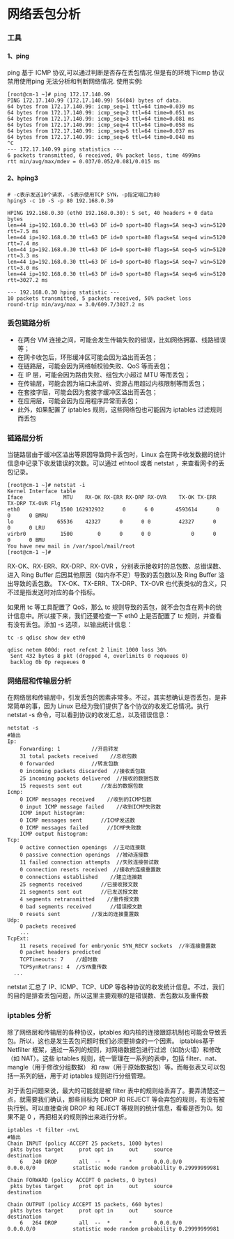 # 网络丢包分析

### 工具
#### 1、ping 
ping 基于 ICMP 协议,可以通过判断是否存在丢包情况.但是有的环境下icmp 协议禁用使用ping 无法分析和判断网络情况.
使用实例:
```
[root@cm-1 ~]# ping 172.17.140.99
PING 172.17.140.99 (172.17.140.99) 56(84) bytes of data.
64 bytes from 172.17.140.99: icmp_seq=1 ttl=64 time=0.039 ms
64 bytes from 172.17.140.99: icmp_seq=2 ttl=64 time=0.051 ms
64 bytes from 172.17.140.99: icmp_seq=3 ttl=64 time=0.081 ms
64 bytes from 172.17.140.99: icmp_seq=4 ttl=64 time=0.058 ms
64 bytes from 172.17.140.99: icmp_seq=5 ttl=64 time=0.037 ms
64 bytes from 172.17.140.99: icmp_seq=6 ttl=64 time=0.048 ms
^C
--- 172.17.140.99 ping statistics ---
6 packets transmitted, 6 received, 0% packet loss, time 4999ms
rtt min/avg/max/mdev = 0.037/0.052/0.081/0.015 ms
```

#### 2、hping3
```
# -c表示发送10个请求，-S表示使用TCP SYN，-p指定端口为80
hping3 -c 10 -S -p 80 192.168.0.30
 
HPING 192.168.0.30 (eth0 192.168.0.30): S set, 40 headers + 0 data bytes
len=44 ip=192.168.0.30 ttl=63 DF id=0 sport=80 flags=SA seq=3 win=5120 rtt=7.5 ms
len=44 ip=192.168.0.30 ttl=63 DF id=0 sport=80 flags=SA seq=4 win=5120 rtt=7.4 ms
len=44 ip=192.168.0.30 ttl=63 DF id=0 sport=80 flags=SA seq=5 win=5120 rtt=3.3 ms
len=44 ip=192.168.0.30 ttl=63 DF id=0 sport=80 flags=SA seq=7 win=5120 rtt=3.0 ms
len=44 ip=192.168.0.30 ttl=63 DF id=0 sport=80 flags=SA seq=6 win=5120 rtt=3027.2 ms
 
--- 192.168.0.30 hping statistic ---
10 packets transmitted, 5 packets received, 50% packet loss
round-trip min/avg/max = 3.0/609.7/3027.2 ms
```

### 丢包链路分析
+ 在两台 VM 连接之间，可能会发生传输失败的错误，比如网络拥塞、线路错误等；
+ 在网卡收包后，环形缓冲区可能会因为溢出而丢包；
+ 在链路层，可能会因为网络帧校验失败、QoS 等而丢包；
+ 在 IP 层，可能会因为路由失败、组包大小超过 MTU 等而丢包；
+ 在传输层，可能会因为端口未监听、资源占用超过内核限制等而丢包；
+ 在套接字层，可能会因为套接字缓冲区溢出而丢包；
+ 在应用层，可能会因为应用程序异常而丢包；
+ 此外，如果配置了 iptables 规则，这些网络包也可能因为 iptables 过滤规则而丢包


### 链路层分析
当链路层由于缓冲区溢出等原因导致网卡丢包时，Linux 会在网卡收发数据的统计信息中记录下收发错误的次数。可以通过 ethtool 或者 netstat ，来查看网卡的丢包记录。

```
[root@cm-1 ~]# netstat -i
Kernel Interface table
Iface             MTU    RX-OK RX-ERR RX-DRP RX-OVR    TX-OK TX-ERR TX-DRP TX-OVR Flg
eth0             1500 162932932      0      6 0       4593614      0      0      0 BMRU
lo              65536    42327      0      0 0         42327      0      0      0 LRU
virbr0           1500        0      0      0 0             0      0      0      0 BMU
You have new mail in /var/spool/mail/root
[root@cm-1 ~]# 
```

RX-OK、RX-ERR、RX-DRP、RX-OVR ，分别表示接收时的总包数、总错误数、进入 Ring Buffer 后因其他原因（如内存不足）导致的丢包数以及 Ring Buffer 溢出导致的丢包数。
TX-OK、TX-ERR、TX-DRP、TX-OVR 也代表类似的含义，只不过是指发送时对应的各个指标。


如果用 tc 等工具配置了 QoS，那么 tc 规则导致的丢包，就不会包含在网卡的统计信息中。所以接下来，我们还要检查一下 eth0 上是否配置了 tc 规则，并查看有没有丢包。添加 -s 选项，以输出统计信息：
```
tc -s qdisc show dev eth0
 
qdisc netem 800d: root refcnt 2 limit 1000 loss 30%
 Sent 432 bytes 8 pkt (dropped 4, overlimits 0 requeues 0)
 backlog 0b 0p requeues 0
```

### 网络层和传输层分析
在网络层和传输层中，引发丢包的因素非常多。不过，其实想确认是否丢包，是非常简单的事，因为 Linux 已经为我们提供了各个协议的收发汇总情况。执行 netstat -s 命令，可以看到协议的收发汇总，以及错误信息：
```
netstat -s
#输出
Ip:
    Forwarding: 1          //开启转发
    31 total packets received    //总收包数
    0 forwarded            //转发包数
    0 incoming packets discarded  //接收丢包数
    25 incoming packets delivered  //接收的数据包数
    15 requests sent out      //发出的数据包数
Icmp:
    0 ICMP messages received    //收到的ICMP包数
    0 input ICMP message failed    //收到ICMP失败数
    ICMP input histogram:
    0 ICMP messages sent      //ICMP发送数
    0 ICMP messages failed      //ICMP失败数
    ICMP output histogram:
Tcp:
    0 active connection openings  //主动连接数
    0 passive connection openings  //被动连接数
    11 failed connection attempts  //失败连接尝试数
    0 connection resets received  //接收的连接重置数
    0 connections established    //建立连接数
    25 segments received      //已接收报文数
    21 segments sent out      //已发送报文数
    4 segments retransmitted    //重传报文数
    0 bad segments received      //错误报文数
    0 resets sent          //发出的连接重置数
Udp:
    0 packets received
    ...
TcpExt:
    11 resets received for embryonic SYN_RECV sockets  //半连接重置数
    0 packet headers predicted
    TCPTimeouts: 7    //超时数
    TCPSynRetrans: 4  //SYN重传数
  ...
```
netstat 汇总了 IP、ICMP、TCP、UDP 等各种协议的收发统计信息。不过，我们的目的是排查丢包问题，所以这里主要观察的是错误数、丢包数以及重传数

### iptables 分析
除了网络层和传输层的各种协议，iptables 和内核的连接跟踪机制也可能会导致丢包。所以，这也是发生丢包问题时我们必须要排查的一个因素。
iptables基于 Netfilter 框架，通过一系列的规则，对网络数据包进行过滤（如防火墙）和修改（如 NAT）。这些 iptables 规则，统一管理在一系列的表中，包括 filter、nat、mangle（用于修改分组数据） 和 raw（用于原始数据包）等。而每张表又可以包括一系列的链，用于对 iptables 规则进行分组管理。

对于丢包问题来说，最大的可能就是被 filter 表中的规则给丢弃了。要弄清楚这一点，就需要我们确认，那些目标为 DROP 和 REJECT 等会弃包的规则，有没有被执行到。可以直接查询 DROP 和 REJECT 等规则的统计信息，看看是否为0。如果不是 0 ，再把相关的规则拎出来进行分析。

```
iptables -t filter -nvL
#输出
Chain INPUT (policy ACCEPT 25 packets, 1000 bytes)
 pkts bytes target     prot opt in     out     source               destination
    6   240 DROP       all  --  *      *       0.0.0.0/0            0.0.0.0/0            statistic mode random probability 0.29999999981
 
Chain FORWARD (policy ACCEPT 0 packets, 0 bytes)
 pkts bytes target     prot opt in     out     source               destination
 
Chain OUTPUT (policy ACCEPT 15 packets, 660 bytes)
 pkts bytes target     prot opt in     out     source               destination
    6   264 DROP       all  --  *      *       0.0.0.0/0            0.0.0.0/0            statistic mode random probability 0.29999999981
```
